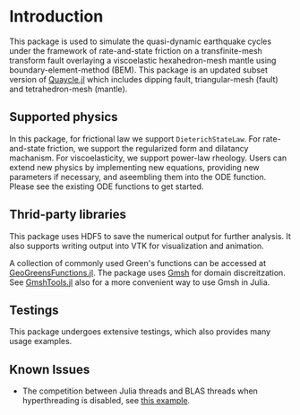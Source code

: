 # Introduction

This package is used to simulate the quasi-dynamic earthquake cycles under the framework of rate-and-state friction on a transfinite-mesh transform fault overlaying a viscoelastic hexahedron-mesh mantle using boundary-element-method (BEM). This package is an updated subset version of [Quaycle.jl](https://github.com/shipengcheng1230/Quaycle.jl) which includes dipping fault, triangular-mesh (fault) and tetrahedron-mesh (mantle).

## Supported physics

In this package, for frictional law we support `DieterichStateLaw`. For rate-and-state friction, we support the regularized form and dilatancy machanism. For viscoelasticity, we support power-law rheology. Users can extend new physics by implementing new equations, providing new parameters if necessary, and aseembling them into the ODE function. Please see the existing ODE functions to get started.

## Thrid-party libraries

This package uses HDF5 to save the numerical output for further analysis. It also supports writing output into VTK for visualization and animation.

A collection of commonly used Green's functions can be accessed at [GeoGreensFunctions.jl](https://github.com/shipengcheng1230/GeoGreensFunctions.jl). The package uses [Gmsh](https://gmsh.info/) for domain discreitzation. See [GmshTools.jl](https://github.com/shipengcheng1230/GmshTools.jl) also for a more convenient way to use Gmsh in Julia.

## Testings

This package undergoes extensive testings, which also provides many usage examples.

## Known Issues

- The competition between Julia threads and BLAS threads when hyperthreading is disabled, see [this example](https://discourse.julialang.org/t/possible-performance-drop-when-using-more-than-one-socket-threads/62022).
